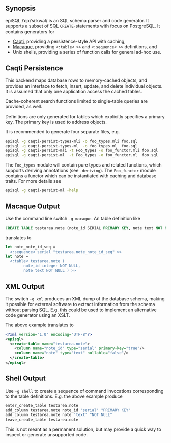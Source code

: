 ## Synopsis

epiSQL /ˈɛpɪˈsiːkwəl/ is an SQL schema parser and code generator.  It
supports a subset of SQL `CREATE`-statements with focus on PostgreSQL.  It
contains generators for

  * [Caqti][], providing a persistence-style API with caching,
  * [Macaque][], providing `<:table< >>` and `<:sequence< >>` definitions, and
  * Unix shells, providing a series of function calls for general ad-hoc use.

## Caqti Persistence

This backend maps database rows to memory-cached objects, and provides an
interface to fetch, insert, update, and delete individual objects.  It is
assumed that only one application access the cached tables.

Cache-coherent search functions limited to single-table queries are
provided, as well.

Definitions are only generated for tables which explicitly specifies a
primary key.  The primary key is used to address objects.

It is recommended to generate four separate files, e.g.

``` sh
episql -g caqti-persist-types-mli -o foo_types.mli foo.sql
episql -g caqti-persist-types-ml  -o foo_types.ml  foo.sql
episql -g caqti-persist-mli -t Foo_types -o foo_functor.mli foo.sql
episql -g caqti-persist-ml  -t Foo_types -o foo_functor.ml  foo.sql
```

The `Foo_types` module will contain pure types and related functions, which
supports deriving annotations (see `-deriving`).  The `Foo_functor` module
contains a functor which can be instantiated with caching and database
traits.  For more details see

``` sh
episql -g caqti-persist-ml -help
```

## Macaque Output

Use the command line switch `-g macaque`.  An table definition like

``` sql
CREATE TABLE testarea.note (note_id SERIAL PRIMARY KEY, note text NOT NULL);
```

translates to

``` ocaml
let note_note_id_seq =
  <:sequence< serial "testarea.note_note_id_seq" >>
let note =
  <:table< testarea.note (
        note_id integer NOT NULL,
        note text NOT NULL ) >>
```

## XML Output

The switch `-g xml` produces an XML dump of the database schema, making it
possible for external software to extract information from the schema
without parsing SQL.  E.g. this could be used to implement an alternative
code generator using an XSLT.

The above example translates to

``` xml
<?xml version="1.0" encoding="UTF-8"?>
<episql>
  <create-table name="testarea.note">
    <column name="note_id" type="serial" primary-key="true"/>
    <column name="note" type="text" nullable="false"/>
  </create-table>
</episql>
```

## Shell Output

Use `-g shell` to create a sequence of command invocations corresponding to
the table definitions.  E.g. the above example produce

``` sh
enter_create_table testarea.note
add_column testarea.note note_id 'serial' "PRIMARY KEY"
add_column testarea.note note 'text' "NOT NULL"
leave_create_table testarea.note
```

This is not meant as a permanent solution, but may provide a quick way to
inspect or generate unsupported code.


[Caqti]: https://github.com/paurkedal/ocaml-caqti
[Macaque]: http://ocsigen.org/macaque/
